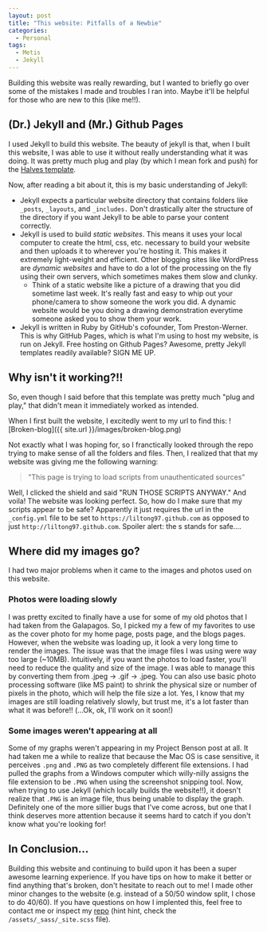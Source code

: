 ```yaml
---
layout: post
title: "This website: Pitfalls of a Newbie"
categories:
  - Personal
tags:
  - Metis
  - Jekyll
---
```

Building this website was really rewarding, but I wanted to briefly go over some of the mistakes I made and troubles I ran into. Maybe it'll be helpful for those who are new to this (like me!!). 

## (Dr.) Jekyll and (Mr.) Github Pages
I used Jekyll to build this website. The beauty of jekyll is that, when I built this website, I was able to use it without really understanding what it was doing. It was pretty much plug and play (by which I mean fork and push) for the [Halves template](https://github.com/TaylanTatli/Halve). 

Now, after reading a bit about it, this is my basic understanding of Jekyll:

* Jekyll expects a particular website directory that contains folders like `_posts`, `_layouts`, and `_includes.` Don't drastically alter the structure of the directory if you want Jekyll to be able to parse your content correctly. 
* Jekyll is used to build *static websites*. This means it uses your local computer to create the html, css, etc. necessary to build your website and then uploads it to wherever you're hosting it. This makes it extremely light-weight and efficient. Other blogging sites like WordPress are *dynamic websites* and have to do a lot of the processing on the fly using their own servers, which sometimes makes them slow and clunky. 
  * Think of a static website like a picture of a drawing that you did sometime last week. It's really fast and easy to whip out your phone/camera to show someone the work you did. A dynamic website would be you doing a drawing demonstration everytime someone asked you to show them your work. 
* Jekyll is written in Ruby by GitHub's cofounder, Tom Preston-Werner. This is why GitHub Pages, which is what I'm using to host my website, is run on Jekyll. Free hosting on Github Pages? Awesome, pretty Jekyll templates readily available? SIGN ME UP. 

## Why isn't it working?!!
So, even though I said before that this template was pretty much "plug and play," that didn't mean it immediately worked as intended.  

When I first built the website, I excitedly went to my url to find this:
![Broken-blog]({{ site.url }}/images/broken-blog.png)

Not exactly what I was hoping for, so I franctically looked through the repo trying to make sense of all the folders and files. Then, I realized that that my website was giving me the following warning: 

>"This page is trying to load scripts from unauthenticated sources"

Well, I clicked the shield and said "RUN THOSE SCRIPTS ANYWAY." And voila! The website was looking perfect. So, how do I make sure that my scripts appear to be safe? Apparently it just requires the url in the `_config.yml` file to be set to `https://liltong97.github.com` as opposed to just `http://liltong97.github.com`. Spoiler alert: the s stands for safe.... 

## Where did my images go?
I had two major problems when it came to the images and photos used on this website. 

### Photos were loading slowly

I was pretty excited to finally have a use for some of my old photos that I had taken from the Galapagos. So, I picked my a few of my favorites to use as the cover photo for my home page, posts page, and the blogs pages. However, when the website was loading up, it look a very long time to render the images. The issue was that the image files I was using were way too large (~10MB). Intuitively, if you want the photos to load faster, you'll need to reduce the quality and size of the image. I was able to manage this by converting them from .jpeg -> .gif -> .jpeg. You can also use basic photo processing software (like MS paint) to shrink the physical size or number of pixels in the photo, which will help the file size a lot. Yes, I know that my images are still loading relatively slowly, but trust me, it's a lot faster than what it was before!! (...Ok, ok, I'll work on it soon!)

### Some images weren't appearing at all

Some of my graphs weren't appearing in my Project Benson post at all. It had taken me a while to realize that because the Mac OS is case sensitive, it perceives `.png` and `.PNG` as two completely different file extensions. I had pulled the graphs from a Windows computer which willy-nilly assigns the file extension to be `.PNG` when using the screenshot snipping tool. Now, when trying to use Jekyll (which locally builds the website!!), it doesn't realize that `.PNG` is an image file, thus being unable to display the graph. Definitely one of the more sillier bugs that I've come across, but one that I think deserves more attention because it seems hard to catch if you don't know what you're looking for! 

## In Conclusion...
Building this website and continuing to build upon it has been a super awesome learning experience. If you have tips on how to make it better or find anything that's broken, don't hesitate to reach out to me! I made other minor changes to the website (e.g. instead of a 50/50 window split, I chose to do 40/60). If you have questions on how I implented this, feel free to contact me or inspect my [repo](https://github.com/liltong97/liltong97.github.io) (hint hint, check the `/assets/_sass/_site.scss` file).



